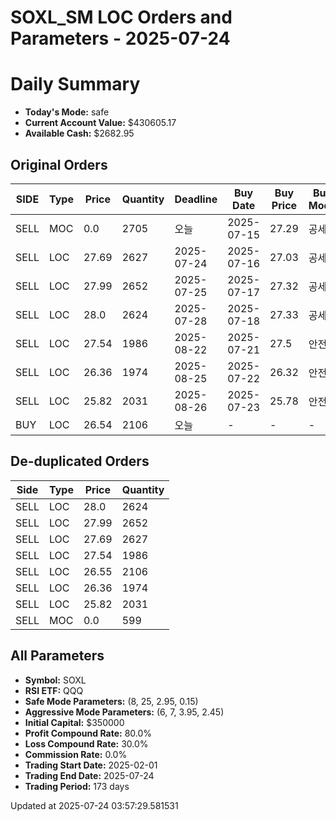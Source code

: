 # SOXL_SM LOC Orders and Parameters - 2025-07-24

# Daily Summary

- **Today's Mode:** safe
- **Current Account Value:** $430605.17
- **Available Cash:** $2682.95

## Original Orders

| SIDE | Type | Price | Quantity | Deadline | Buy Date | Buy Price | Buy Mode |
|------|------|-------|----------|----------|----------|-----------|----------|
| SELL | MOC | 0.0 | 2705 | 오늘 | 2025-07-15 | 27.29 | 공세 |
| SELL | LOC | 27.69 | 2627 | 2025-07-24 | 2025-07-16 | 27.03 | 공세 |
| SELL | LOC | 27.99 | 2652 | 2025-07-25 | 2025-07-17 | 27.32 | 공세 |
| SELL | LOC | 28.0 | 2624 | 2025-07-28 | 2025-07-18 | 27.33 | 공세 |
| SELL | LOC | 27.54 | 1986 | 2025-08-22 | 2025-07-21 | 27.5 | 안전 |
| SELL | LOC | 26.36 | 1974 | 2025-08-25 | 2025-07-22 | 26.32 | 안전 |
| SELL | LOC | 25.82 | 2031 | 2025-08-26 | 2025-07-23 | 25.78 | 안전 |
| BUY | LOC | 26.54 | 2106 | 오늘 | - | - | - |

## De-duplicated Orders

| Side | Type | Price | Quantity |
|------|------|-------|----------|
| SELL | LOC | 28.0 | 2624 |
| SELL | LOC | 27.99 | 2652 |
| SELL | LOC | 27.69 | 2627 |
| SELL | LOC | 27.54 | 1986 |
| SELL | LOC | 26.55 | 2106 |
| SELL | LOC | 26.36 | 1974 |
| SELL | LOC | 25.82 | 2031 |
| SELL | MOC | 0.0 | 599 |

## All Parameters

- **Symbol:** SOXL
- **RSI ETF:** QQQ
- **Safe Mode Parameters:** (8, 25, 2.95, 0.15)
- **Aggressive Mode Parameters:** (6, 7, 3.95, 2.45)
- **Initial Capital:** $350000
- **Profit Compound Rate:** 80.0%
- **Loss Compound Rate:** 30.0%
- **Commission Rate:** 0.0%
- **Trading Start Date:** 2025-02-01
- **Trading End Date:** 2025-07-24
- **Trading Period:** 173 days

Updated at 2025-07-24 03:57:29.581531
